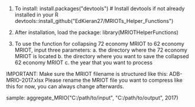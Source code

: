 1. To install:
install.packages("devtools")  # Install devtools if not already installed in your R
devtools::install_github("EdKieran27/MRIOTs_Helper_Functions")

2. After installation, load the package:
library(MRIOTHelperFunctions)

3. To use the function for collapsing 72 economy MRIOT to 62 economy MRIOT, input three parameters:
   a. the directory where the 72 economy MRIOT is located
   b. the directory where you want to save the collapsed 62 economy MRIOT
   c. the year that you want to process

IMPORTANT: Make sure the MRIOT filename is structured like this: ADB-MRIO-2017.xlsx
Please rename the MRIOT file you want to compress like this for now, you can always change afterwards. 

sample:
aggregate_MRIO("C:/path/to/input", "C:/path/to/output", 2017)

